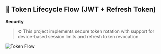## 🔐 Token Lifecycle Flow (JWT + Refresh Token)
**Security**
> ⚙️ This project implements secure token rotation with support for device-based session limits and refresh token revocation.

![Token Flow](https://github.com/Jayakrishnan-mk/real-time-notification-system/blob/master/src/assets/flowchart_diagram_illustrates_the_JSON_Web_Token.png.png)
